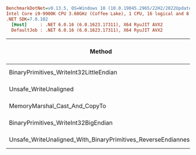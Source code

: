 ``` ini

BenchmarkDotNet=v0.13.5, OS=Windows 10 (10.0.19045.2965/22H2/2022Update)
Intel Core i9-9900K CPU 3.60GHz (Coffee Lake), 1 CPU, 16 logical and 8 physical cores
.NET SDK=7.0.102
  [Host]     : .NET 6.0.16 (6.0.1623.17311), X64 RyuJIT AVX2
  DefaultJob : .NET 6.0.16 (6.0.1623.17311), X64 RyuJIT AVX2


```
|                                                        Method |      Mean |     Error |    StdDev |    Median | Completed Work Items | Lock Contentions | Code Size | Allocated |
|-------------------------------------------------------------- |----------:|----------:|----------:|----------:|---------------------:|-----------------:|----------:|----------:|
|                       BinaryPrimitives_WriteInt32LittleEndian | 10.427 μs | 0.1675 μs | 0.1399 μs | 10.427 μs |                    - |                - |     137 B |         - |
|                                         Unsafe_WriteUnaligned |  6.858 μs | 0.1337 μs | 0.3793 μs |  6.738 μs |                    - |                - |      96 B |         - |
|                                 MemoryMarshal_Cast_And_CopyTo | 35.415 μs | 0.7010 μs | 0.9827 μs | 35.268 μs |                    - |                - |     509 B |         - |
|                          BinaryPrimitives_WriteInt32BigEndian | 11.718 μs | 0.2313 μs | 0.4878 μs | 11.618 μs |                    - |                - |     139 B |         - |
| Unsafe_WriteUnaligned_With_BinaryPrimitives_ReverseEndianness |  7.527 μs | 0.1487 μs | 0.2359 μs |  7.520 μs |                    - |                - |      99 B |         - |
